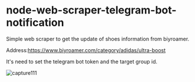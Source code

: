 # node-web-scraper-telegram-bot-notification

Simple web scraper to get the update of shoes information from biyroamer.

Address:https://www.biyroamer.com/category/adidas/ultra-boost

It's need to set the telegram bot token and the target group id.

![capture111](https://cloud.githubusercontent.com/assets/10266845/26386375/07ef1934-4079-11e7-9265-99f7dd6d4550.PNG)
